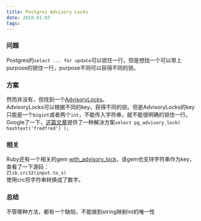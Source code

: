 ```yaml
---
title: Postgres Advisory Locks
date: 2018.01.03
tags:
---
```


### 问题

Postgres的`select ... for update`可以锁住一行，但是想找一个可以带上purpose的锁住一行，purpose不同可以获得不同的锁。

### 方案

然而并没有，但找到一个[AdvisoryLocks](https://www.postgresql.org/docs/9.4/static/explicit-locking.html)。  
AdvisoryLocks可以根据不同的key，获得不同的锁。但是AdvisoryLocks的key只能是一个`bigint`或者两个`int`，不能传入字符串，就不能很明确的锁住一行。  
Google了一下，[这篇文章](https://stackoverflow.com/questions/29353845/how-do-i-use-string-as-a-key-to-postgresql-advisory-lock)提供了一种解决方案`select pg_advisory_lock( hashtext('fredfred') );`

### 相关

Ruby还有一个相关的gem [with_advisory_lock](https://github.com/ClosureTree/with_advisory_lock)，该gem也支持字符串作为key，查看了一下源码：  
`Zlib.crc32(input.to_s)`  
使用crc将字符串转换成了数字。

### 总结

不管哪种方法，都有一个缺陷，不能做到string映射int的唯一性